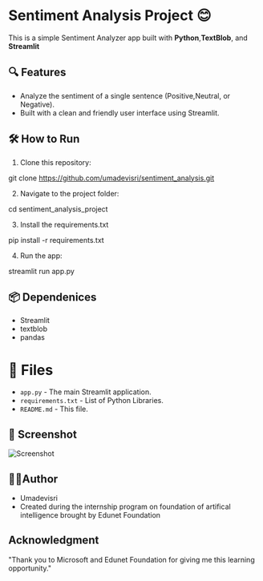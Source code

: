 # Sentiment Analysis Project 😊

This is a simple Sentiment Analyzer app built with **Python**,**TextBlob**, and **Streamlit**

## 🔍 Features

- Analyze the sentiment of a single sentence (Positive,Neutral, or Negative).
- Built with a clean and friendly user interface using Streamlit.

## 🛠️ How to Run
1. Clone this repository:

git clone https://github.com/umadevisri/sentiment_analysis.git

2. Navigate to the project folder:

cd sentiment_analysis_project

3. Install the requirements.txt

pip install -r requirements.txt

4. Run the app:

streamlit run app.py
## 📦 Dependenices

- Streamlit
- textblob
- pandas
# 📁 Files

- `app.py` - The main Streamlit application.
- `requirements.txt` - List of Python Libraries.
- `README.md` - This file.

## 📸 Screenshot
![Screenshot](Screenshot)

## 👨‍💻Author
- Umadevisri
- Created during the internship program on foundation of artifical intelligence brought by Edunet Foundation
## Acknowledgment
"Thank you to Microsoft and Edunet Foundation for giving me this learning opportunity."
